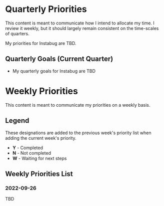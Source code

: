 # Quarterly Priorities
This content is meant to communicate how I intend to allocate my time. I review it weekly, but it should largely remain consistent on the time-scales of quarters.

My priorities for Instabug are TBD.

## Quarterly Goals (Current Quarter)
- My quarterly goals for Instabug are TBD

# Weekly Priorities
This content is meant to communicate my priorities on a weekly basis. 

## Legend
These designations are added to the previous week's priority list when adding the current week's priority.
* **Y** - Completed
* **N** - Not completed
* **W** - Waiting for next steps

## Weekly Priorities List

### 2022-09-26
TBD
